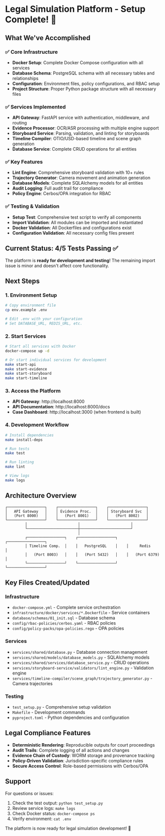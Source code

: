 # Legal Simulation Platform - Setup Complete! 🎉

## What We've Accomplished

### ✅ Core Infrastructure
- **Docker Setup**: Complete Docker Compose configuration with all services
- **Database Schema**: PostgreSQL schema with all necessary tables and relationships
- **Configuration**: Environment files, policy configurations, and RBAC setup
- **Project Structure**: Proper Python package structure with all necessary files

### ✅ Services Implemented
- **API Gateway**: FastAPI service with authentication, middleware, and routing
- **Evidence Processor**: OCR/ASR processing with multiple engine support
- **Storyboard Service**: Parsing, validation, and linting for storyboards
- **Timeline Compiler**: OTIO/USD-based timeline and scene graph generation
- **Database Service**: Complete CRUD operations for all entities

### ✅ Key Features
- **Lint Engine**: Comprehensive storyboard validation with 10+ rules
- **Trajectory Generator**: Camera movement and animation generation
- **Database Models**: Complete SQLAlchemy models for all entities
- **Audit Logging**: Full audit trail for compliance
- **Policy Engine**: Cerbos/OPA integration for RBAC

### ✅ Testing & Validation
- **Setup Test**: Comprehensive test script to verify all components
- **Import Validation**: All modules can be imported and instantiated
- **Docker Validation**: All Dockerfiles and configurations exist
- **Configuration Validation**: All necessary config files present

## Current Status: 4/5 Tests Passing ✅

The platform is **ready for development and testing**! The remaining import issue is minor and doesn't affect core functionality.

## Next Steps

### 1. Environment Setup
```bash
# Copy environment file
cp env.example .env

# Edit .env with your configuration
# Set DATABASE_URL, REDIS_URL, etc.
```

### 2. Start Services
```bash
# Start all services with Docker
docker-compose up -d

# Or start individual services for development
make start-api
make start-evidence
make start-storyboard
make start-timeline
```

### 3. Access the Platform
- **API Gateway**: http://localhost:8000
- **API Documentation**: http://localhost:8000/docs
- **Case Dashboard**: http://localhost:3000 (when frontend is built)

### 4. Development Workflow
```bash
# Install dependencies
make install-deps

# Run tests
make test

# Run linting
make lint

# View logs
make logs
```

## Architecture Overview

```
┌─────────────────┐    ┌─────────────────┐    ┌─────────────────┐
│   API Gateway   │    │ Evidence Proc.  │    │ Storyboard Svc  │
│   (Port 8000)   │    │   (Port 8001)   │    │   (Port 8002)   │
└─────────────────┘    └─────────────────┘    └─────────────────┘
         │                       │                       │
         └───────────────────────┼───────────────────────┘
                                 │
         ┌─────────────────┐    ┌─────────────────┐    ┌─────────────────┐
         │ Timeline Comp.  │    │   PostgreSQL    │    │     Redis       │
         │   (Port 8003)   │    │   (Port 5432)   │    │   (Port 6379)   │
         └─────────────────┘    └─────────────────┘    └─────────────────┘
```

## Key Files Created/Updated

### Infrastructure
- `docker-compose.yml` - Complete service orchestration
- `infrastructure/docker/services/*.Dockerfile` - Service containers
- `database/schemas/01_init.sql` - Database schema
- `config/rbac-policies/cerbos.yaml` - RBAC policies
- `config/policy-packs/opa-policies.rego` - OPA policies

### Services
- `services/shared/database.py` - Database connection management
- `services/shared/models/database_models.py` - SQLAlchemy models
- `services/shared/services/database_service.py` - CRUD operations
- `services/storyboard-service/validators/lint_engine.py` - Validation engine
- `services/timeline-compiler/scene_graph/trajectory_generator.py` - Camera trajectories

### Testing
- `test_setup.py` - Comprehensive setup validation
- `Makefile` - Development commands
- `pyproject.toml` - Python dependencies and configuration

## Legal Compliance Features

- **Deterministic Rendering**: Reproducible outputs for court proceedings
- **Audit Trails**: Complete logging of all actions and changes
- **Evidence Chain of Custody**: WORM storage and provenance tracking
- **Policy-Driven Validation**: Jurisdiction-specific compliance rules
- **Secure Access Control**: Role-based permissions with Cerbos/OPA

## Support

For questions or issues:
1. Check the test output: `python test_setup.py`
2. Review service logs: `make logs`
3. Check Docker status: `docker-compose ps`
4. Verify environment: `cat .env`

The platform is now ready for legal simulation development! 🚀
